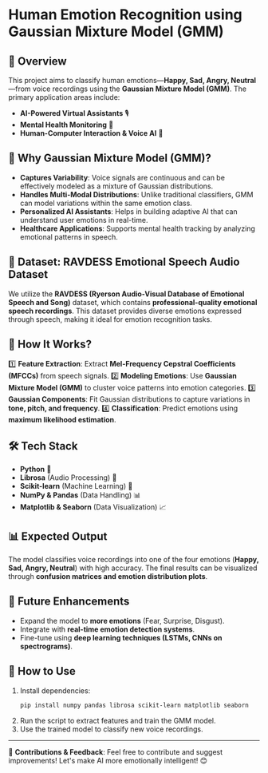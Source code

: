 # Human Emotion Recognition using Gaussian Mixture Model (GMM)

## 📌 Overview

This project aims to classify human emotions—**Happy, Sad, Angry, Neutral**—from voice recordings using the **Gaussian Mixture Model (GMM)**. The primary application areas include:

- **AI-Powered Virtual Assistants** 🎙️
- **Mental Health Monitoring** 🏥
- **Human-Computer Interaction & Voice AI** 🤖

## 🚀 Why Gaussian Mixture Model (GMM)?

- **Captures Variability**: Voice signals are continuous and can be effectively modeled as a mixture of Gaussian distributions.
- **Handles Multi-Modal Distributions**: Unlike traditional classifiers, GMM can model variations within the same emotion class.
- **Personalized AI Assistants**: Helps in building adaptive AI that can understand user emotions in real-time. 
- **Healthcare Applications**: Supports mental health tracking by analyzing emotional patterns in speech.

## 📂 Dataset: RAVDESS Emotional Speech Audio Dataset

We utilize the **RAVDESS (Ryerson Audio-Visual Database of Emotional Speech and Song)** dataset, which contains **professional-quality emotional speech recordings**. This dataset provides diverse emotions expressed through speech, making it ideal for emotion recognition tasks.

## 🔧 How It Works?

1️⃣ **Feature Extraction**: Extract **Mel-Frequency Cepstral Coefficients (MFCCs)** from speech signals. 
2️⃣ **Modeling Emotions**: Use **Gaussian Mixture Model (GMM)** to cluster voice patterns into emotion categories. 
3️⃣ **Gaussian Components**: Fit Gaussian distributions to capture variations in **tone, pitch, and frequency**. 
4️⃣ **Classification**: Predict emotions using **maximum likelihood estimation**.

## 🛠️ Tech Stack

- **Python** 🐍
- **Librosa** (Audio Processing) 🎵
- **Scikit-learn** (Machine Learning) 🤖
- **NumPy & Pandas** (Data Handling) 📊
- **Matplotlib & Seaborn** (Data Visualization) 📈

## 📊 Expected Output

The model classifies voice recordings into one of the four emotions (**Happy, Sad, Angry, Neutral**) with high accuracy. The final results can be visualized through **confusion matrices and emotion distribution plots**.

## 🔮 Future Enhancements

- Expand the model to **more emotions** (Fear, Surprise, Disgust).
- Integrate with **real-time emotion detection systems**.
- Fine-tune using **deep learning techniques (LSTMs, CNNs on spectrograms)**.

## 📝 How to Use

1. Install dependencies:
   ```bash
   pip install numpy pandas librosa scikit-learn matplotlib seaborn
   ```
2. Run the script to extract features and train the GMM model.
3. Use the trained model to classify new voice recordings.

---

🚀 **Contributions & Feedback**: Feel free to contribute and suggest improvements! Let's make AI more emotionally intelligent! 😊

